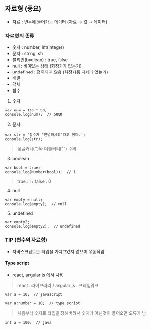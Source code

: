 ## 자료형 (중요)
- 자료 : 변수에 들어가는 데이터 (자료 → 값 → 데이터)
### 자료형의 종류
- 숫자 : number, int(integer)
- 문자 : string, str
- 불리언(boolean) : true, false
- null : 비어있는 상태 (화장지가 없는거)
- undefined : 정의되지 않음 (화장지통 자체가 없는거)
- 배열
- 객체
- 함수

1. 숫자
```
var num = 100 * 50;
console.log(num);  // 5000
```

2. 문자
```
var str = '철수가 "안녕하세요"라고 했다.';
console.log(str);
```
> 싱글커터('')와 더블커터("") 주의

3. boolean
```
var bool = true;
console.log(Number(bool));  // 1
```
> true : 1 / false : 0

4. null
```
var empty = null;
console.log(empty);  // null
```

5. undefined
```
var empty2;
console.log(empty2);  // undefined
```

### TIP (변수와 자료형)
- 자바스크립트는 타입을 가지고있지 않으며 유동적임

#### Type script
- react, angular js 에서 사용
> react : 라이브러리 / angular js : 프레임워크
```
var a = 10;  // javascript
```
```
var a:number = 10;  // type script
```
> 처음부터 숫자로 타입을 정해버려서 숫자가 아닌것이 들어오면 오류가 남
```
int a = 100;  // java
```

